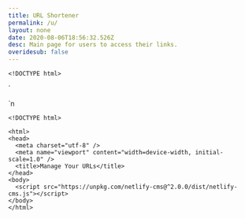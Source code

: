 ```yaml
---
title: URL Shortener
permalink: /u/
layout: none
date: 2020-08-06T18:56:32.526Z
desc: Main page for users to access their links.
overidesub: false
---
```

`<!DOCTYPE html>`

`<html>

<head>
  <meta charset="utf-8" />
  <meta name="viewport" content="width=device-width, initial-scale=1.0" />
  <title>Manage Your URLs</title>
</head>
<body>
  <script src="https://unpkg.com/netlify-cms@^2.0.0/dist/netlify-cms.js"></script>
</body>
</html>`n

```
<!DOCTYPE html>

<html>
<head>
  <meta charset="utf-8" />
  <meta name="viewport" content="width=device-width, initial-scale=1.0" />
  <title>Manage Your URLs</title>
</head>
<body>
  <script src="https://unpkg.com/netlify-cms@^2.0.0/dist/netlify-cms.js"></script>
</body>
</html>
```